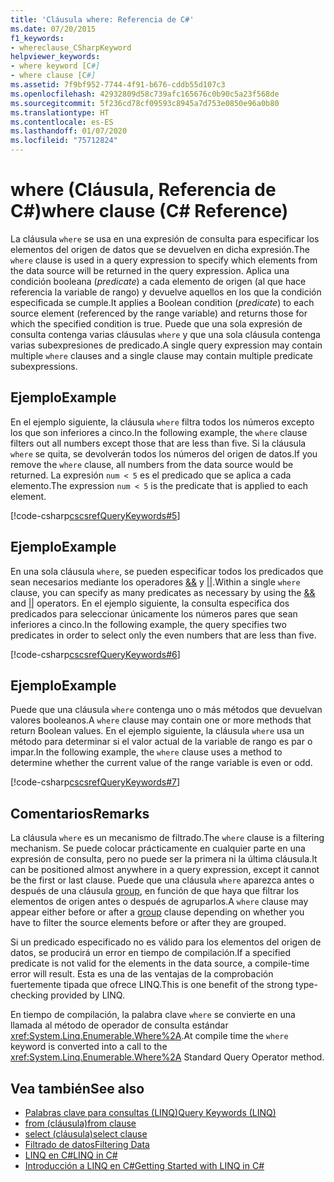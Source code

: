 ```yaml
---
title: 'Cláusula where: Referencia de C#'
ms.date: 07/20/2015
f1_keywords:
- whereclause_CSharpKeyword
helpviewer_keywords:
- where keyword [C#]
- where clause [C#]
ms.assetid: 7f9bf952-7744-4f91-b676-cddb55d107c3
ms.openlocfilehash: 42932809d58c739afc165676c0b90c5a23f568de
ms.sourcegitcommit: 5f236cd78cf09593c8945a7d753e0850e96a0b80
ms.translationtype: HT
ms.contentlocale: es-ES
ms.lasthandoff: 01/07/2020
ms.locfileid: "75712824"
---
```

# <a name="where-clause-c-reference"></a><span data-ttu-id="3ed9b-102">where (Cláusula, Referencia de C#)</span><span class="sxs-lookup"><span data-stu-id="3ed9b-102">where clause (C# Reference)</span></span>

<span data-ttu-id="3ed9b-103">La cláusula `where` se usa en una expresión de consulta para especificar los elementos del origen de datos que se devuelven en dicha expresión.</span><span class="sxs-lookup"><span data-stu-id="3ed9b-103">The `where` clause is used in a query expression to specify which elements from the data source will be returned in the query expression.</span></span> <span data-ttu-id="3ed9b-104">Aplica una condición booleana (*predicate*) a cada elemento de origen (al que hace referencia la variable de rango) y devuelve aquellos en los que la condición especificada se cumple.</span><span class="sxs-lookup"><span data-stu-id="3ed9b-104">It applies a Boolean condition (*predicate*) to each source element (referenced by the range variable) and returns those for which the specified condition is true.</span></span> <span data-ttu-id="3ed9b-105">Puede que una sola expresión de consulta contenga varias cláusulas `where` y que una sola cláusula contenga varias subexpresiones de predicado.</span><span class="sxs-lookup"><span data-stu-id="3ed9b-105">A single query expression may contain multiple `where` clauses and a single clause may contain multiple predicate subexpressions.</span></span>

## <a name="example"></a><span data-ttu-id="3ed9b-106">Ejemplo</span><span class="sxs-lookup"><span data-stu-id="3ed9b-106">Example</span></span>

<span data-ttu-id="3ed9b-107">En el ejemplo siguiente, la cláusula `where` filtra todos los números excepto los que son inferiores a cinco.</span><span class="sxs-lookup"><span data-stu-id="3ed9b-107">In the following example, the `where` clause filters out all numbers except those that are less than five.</span></span> <span data-ttu-id="3ed9b-108">Si la cláusula `where` se quita, se devolverán todos los números del origen de datos.</span><span class="sxs-lookup"><span data-stu-id="3ed9b-108">If you remove the `where` clause, all numbers from the data source would be returned.</span></span> <span data-ttu-id="3ed9b-109">La expresión `num < 5` es el predicado que se aplica a cada elemento.</span><span class="sxs-lookup"><span data-stu-id="3ed9b-109">The expression `num < 5` is the predicate that is applied to each element.</span></span>

[!code-csharp[cscsrefQueryKeywords#5](~/samples/snippets/csharp/VS_Snippets_VBCSharp/CsCsrefQueryKeywords/CS/Where.cs#5)]

## <a name="example"></a><span data-ttu-id="3ed9b-110">Ejemplo</span><span class="sxs-lookup"><span data-stu-id="3ed9b-110">Example</span></span>

<span data-ttu-id="3ed9b-111">En una sola cláusula `where`, se pueden especificar todos los predicados que sean necesarios mediante los operadores [&&](../operators/boolean-logical-operators.md#conditional-logical-and-operator-) y [&#124;&#124;](../operators/boolean-logical-operators.md#conditional-logical-or-operator-).</span><span class="sxs-lookup"><span data-stu-id="3ed9b-111">Within a single `where` clause, you can specify as many predicates as necessary by using the [&&](../operators/boolean-logical-operators.md#conditional-logical-and-operator-) and [&#124;&#124;](../operators/boolean-logical-operators.md#conditional-logical-or-operator-) operators.</span></span> <span data-ttu-id="3ed9b-112">En el ejemplo siguiente, la consulta especifica dos predicados para seleccionar únicamente los números pares que sean inferiores a cinco.</span><span class="sxs-lookup"><span data-stu-id="3ed9b-112">In the following example, the query specifies two predicates in order to select only the even numbers that are less than five.</span></span>

[!code-csharp[cscsrefQueryKeywords#6](~/samples/snippets/csharp/VS_Snippets_VBCSharp/CsCsrefQueryKeywords/CS/Where.cs#6)]  

## <a name="example"></a><span data-ttu-id="3ed9b-113">Ejemplo</span><span class="sxs-lookup"><span data-stu-id="3ed9b-113">Example</span></span>

<span data-ttu-id="3ed9b-114">Puede que una cláusula `where` contenga uno o más métodos que devuelvan valores booleanos.</span><span class="sxs-lookup"><span data-stu-id="3ed9b-114">A `where` clause may contain one or more methods that return Boolean values.</span></span> <span data-ttu-id="3ed9b-115">En el ejemplo siguiente, la cláusula `where` usa un método para determinar si el valor actual de la variable de rango es par o impar.</span><span class="sxs-lookup"><span data-stu-id="3ed9b-115">In the following example, the `where` clause uses a method to determine whether the current value of the range variable is even or odd.</span></span>

[!code-csharp[cscsrefQueryKeywords#7](~/samples/snippets/csharp/VS_Snippets_VBCSharp/CsCsrefQueryKeywords/CS/Where.cs#7)]

## <a name="remarks"></a><span data-ttu-id="3ed9b-116">Comentarios</span><span class="sxs-lookup"><span data-stu-id="3ed9b-116">Remarks</span></span>

<span data-ttu-id="3ed9b-117">La cláusula `where` es un mecanismo de filtrado.</span><span class="sxs-lookup"><span data-stu-id="3ed9b-117">The `where` clause is a filtering mechanism.</span></span> <span data-ttu-id="3ed9b-118">Se puede colocar prácticamente en cualquier parte en una expresión de consulta, pero no puede ser la primera ni la última cláusula.</span><span class="sxs-lookup"><span data-stu-id="3ed9b-118">It can be positioned almost anywhere in a query expression, except it cannot be the first or last clause.</span></span> <span data-ttu-id="3ed9b-119">Puede que una cláusula `where` aparezca antes o después de una cláusula [group](group-clause.md), en función de que haya que filtrar los elementos de origen antes o después de agruparlos.</span><span class="sxs-lookup"><span data-stu-id="3ed9b-119">A `where` clause may appear either before or after a [group](group-clause.md) clause depending on whether you have to filter the source elements before or after they are grouped.</span></span>

<span data-ttu-id="3ed9b-120">Si un predicado especificado no es válido para los elementos del origen de datos, se producirá un error en tiempo de compilación.</span><span class="sxs-lookup"><span data-stu-id="3ed9b-120">If a specified predicate is not valid for the elements in the data source, a compile-time error will result.</span></span> <span data-ttu-id="3ed9b-121">Esta es una de las ventajas de la comprobación fuertemente tipada que ofrece LINQ.</span><span class="sxs-lookup"><span data-stu-id="3ed9b-121">This is one benefit of the strong type-checking provided by LINQ.</span></span>

<span data-ttu-id="3ed9b-122">En tiempo de compilación, la palabra clave `where` se convierte en una llamada al método de operador de consulta estándar <xref:System.Linq.Enumerable.Where%2A>.</span><span class="sxs-lookup"><span data-stu-id="3ed9b-122">At compile time the `where` keyword is converted into a call to the <xref:System.Linq.Enumerable.Where%2A> Standard Query Operator method.</span></span>

## <a name="see-also"></a><span data-ttu-id="3ed9b-123">Vea también</span><span class="sxs-lookup"><span data-stu-id="3ed9b-123">See also</span></span>

- [<span data-ttu-id="3ed9b-124">Palabras clave para consultas (LINQ)</span><span class="sxs-lookup"><span data-stu-id="3ed9b-124">Query Keywords (LINQ)</span></span>](query-keywords.md)
- [<span data-ttu-id="3ed9b-125">from (cláusula)</span><span class="sxs-lookup"><span data-stu-id="3ed9b-125">from clause</span></span>](from-clause.md)
- [<span data-ttu-id="3ed9b-126">select (cláusula)</span><span class="sxs-lookup"><span data-stu-id="3ed9b-126">select clause</span></span>](select-clause.md)
- [<span data-ttu-id="3ed9b-127">Filtrado de datos</span><span class="sxs-lookup"><span data-stu-id="3ed9b-127">Filtering Data</span></span>](../../programming-guide/concepts/linq/filtering-data.md)
- [<span data-ttu-id="3ed9b-128">LINQ en C#</span><span class="sxs-lookup"><span data-stu-id="3ed9b-128">LINQ in C#</span></span>](../../linq/index.md)
- [<span data-ttu-id="3ed9b-129">Introducción a LINQ en C#</span><span class="sxs-lookup"><span data-stu-id="3ed9b-129">Getting Started with LINQ in C#</span></span>](/dotnet/csharp/programming-guide/concepts/linq/)
